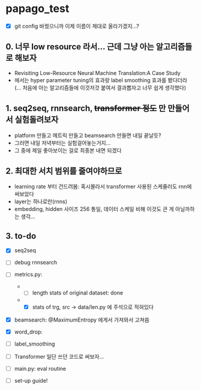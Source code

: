 # papago_test
* [X] git config 바꿨으니까 이제 이름이 제대로 올라가겠지...?

## 0. 너무 low resource 라서... 근데 그냥 아는 알고리즘들로 해보자
- Revisiting Low-Resource Neural Machine Translation:A Case Study
- 에서는 hyper parameter tuning의 효과랑 label smoothing 효과를 봤다더라
    (... 처음에 아는 알고리즘들에 이것저것 붙여서 결과뽑자고 너무 쉽게 생각했다)
    
## 1. seq2seq, rnnsearch, ~~transformer 정도~~ 만 만들어서 실험돌려보자
- platform 만들고 메트릭 만들고 beamsearch 만들면 내일 끝날듯?
- 그러면 내일 저녁부터는 실험걸어놓는거지...
- 그 중에 제일 좋아보이는 걸로 최종본 내면 되겠다

## 2. 최대한 서치 범위를 줄여야하므로
- learning rate 부터 건드려봄: 혹시몰라서 transformer 사용된 스케쥴러도 rnn에 써보았다
- layer는 하나로만(rnns)
- embedding, hidden 사이즈 256 통일, 데이터 스케일 비해 이것도 큰 게 아닐까하는 생각...

## 3. to-do
* [X] seq2seq
* [ ] debug rnnsearch
* [ ] metrics.py:
    - * [ ] length stats of original dataset: done
    - * [X] stats of trg, src -> data/len.py 에 주석으로 적혀있다
* [X] beamsearch: @MaximumEntropy 에게서 가져와서 고쳐씀
* [X] word_drop:
* [ ] label_smoothing
* [ ] Transformer 일단 쓰던 코드로 써보자...

* [ ] main.py: eval routine
* [ ] set-up guide!
